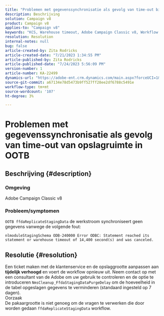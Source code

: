 ```yaml
---
title: "Problemen met gegevenssynchronisatie als gevolg van time-out bij opslagruimte in OOTB"
description: Beschrijving
solution: Campaign v8
product: Campaign v8
applies-to: "Campaign v8"
keywords: "KCS, Warehouse timeout, Adobe Campaign Classic v8, Workflow error "
resolution: Resolution
internal-notes: null
bug: false
article-created-by: Zita Rodricks
article-created-date: "7/21/2023 1:34:55 PM"
article-published-by: Zita Rodricks
article-published-date: "7/24/2023 5:56:09 PM"
version-number: 1
article-number: KA-22499
dynamics-url: "https://adobe-ent.crm.dynamics.com/main.aspx?forceUCI=1&pagetype=entityrecord&etn=knowledgearticle&id=58baa25b-cb27-ee11-9966-6045bd0065b6"
source-git-commit: a67134e78d5473b9ff527ff28ee2df6788c5491e
workflow-type: tm+mt
source-wordcount: '107'
ht-degree: 3%

---
```


# Problemen met gegevenssynchronisatie als gevolg van time-out van opslagruimte in OOTB

## Beschrijving {#description}


### Omgeving

Adobe Campaign Classic v8

### Probleem/symptomen

`OOTB ffdaReplicateStagingData` de werkstroom synchroniseert geen gegevens vanwege de volgende fout:

`nlmoduleStagingSchema ODB-240000 Error ODBC: Statement reached its statement or warehouse timeout of 14,400 second(s) and was canceled.`




## Resolutie {#resolution}


Een ticket maken met de klantenservice en de opslaggrootte aanpassen aan <b>tijdelijk verhoogd</b> en voert de workflow opnieuw uit.
Neem contact op met een consultant van de Adobe om uw gebruik te controleren en de optie te introduceren `NmsCleanup_FfdaStagingDataPurgeDelay` om de hoeveelheid in de tabel opgeslagen gegevens te verminderen (standaard ingesteld op 7 dagen).
<br>Oorzaak<br>De pakaargrootte is niet genoeg om de vragen te verwerken die door worden gedaan `ffdaReplicateStagingData` workflow.